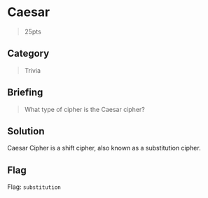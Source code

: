 # Caesar
> 25pts

## Category
> Trivia

## Briefing
> What type of cipher is the Caesar cipher?

## Solution
Caesar Cipher is a shift cipher, also known as a substitution cipher.

## Flag
Flag: `substitution`